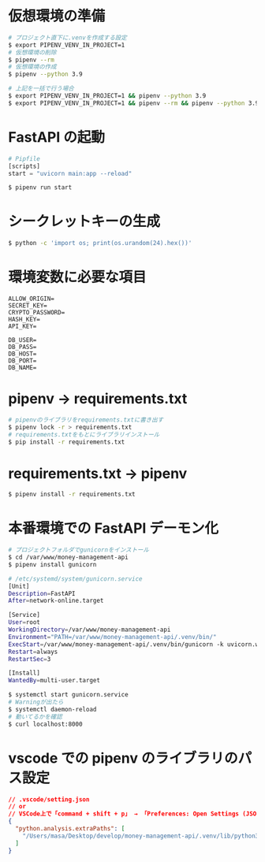 # 仮想環境の準備

```bash
# プロジェクト直下に.venvを作成する設定
$ export PIPENV_VENV_IN_PROJECT=1
# 仮想環境の削除
$ pipenv --rm
# 仮想環境の作成
$ pipenv --python 3.9

# 上記を一括で行う場合
$ export PIPENV_VENV_IN_PROJECT=1 && pipenv --python 3.9
$ export PIPENV_VENV_IN_PROJECT=1 && pipenv --rm && pipenv --python 3.9
```

# FastAPI の起動

```python
# Pipfile
[scripts]
start = "uvicorn main:app --reload"
```

```bash
$ pipenv run start
```

# シークレットキーの生成

```bash
$ python -c 'import os; print(os.urandom(24).hex())'
```

# 環境変数に必要な項目

```
ALLOW_ORIGIN=
SECRET_KEY=
CRYPTO_PASSWORD=
HASH_KEY=
API_KEY=

DB_USER=
DB_PASS=
DB_HOST=
DB_PORT=
DB_NAME=
```

# pipenv -> requirements.txt

```bash
# pipenvのライブラリをrequirements.txtに書き出す
$ pipenv lock -r > requirements.txt
# requirements.txtをもとにライブラリインストール
$ pip install -r requirements.txt
```

# requirements.txt -> pipenv

```bash
$ pipenv install -r requirements.txt
```

# 本番環境での FastAPI デーモン化

```bash
# プロジェクトフォルダでgunicornをインストール
$ cd /var/www/money-management-api
$ pipenv install gunicorn
```

```bash
# /etc/systemd/system/gunicorn.service
[Unit]
Description=FastAPI
After=network-online.target

[Service]
User=root
WorkingDirectory=/var/www/money-management-api
Environment="PATH=/var/www/money-management-api/.venv/bin/"
ExecStart=/var/www/money-management-api/.venv/bin/gunicorn -k uvicorn.workers.UvicornWorker main:app
Restart=always
RestartSec=3

[Install]
WantedBy=multi-user.target
```

```bash
$ systemctl start gunicorn.service
# Warningが出たら
$ systemctl daemon-reload
# 動いてるかを確認
$ curl localhost:8000
```

# vscode での pipenv のライブラリのパス設定

```json
// .vscode/setting.json
// or
// VSCode上で「command + shift + p」 → 「Preferences: Open Settings (JSON)」を検索 → settings.json
{
  "python.analysis.extraPaths": [
    "/Users/masa/Desktop/develop/money-management-api/.venv/lib/python3.9/site-packages"
  ]
}
```

